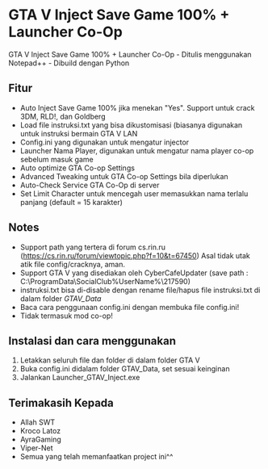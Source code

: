 # GTA V Inject Save Game 100% + Launcher Co-Op

GTA V Inject Save Game 100% + Launcher Co-Op - Ditulis menggunakan Notepad++ - Dibuild dengan Python

## Fitur

- Auto Inject Save Game 100% jika menekan "Yes". Support untuk crack 3DM, RLD!, dan Goldberg
- Load file instruksi.txt yang bisa dikustomisasi (biasanya digunakan untuk instruksi bermain GTA V LAN
- Config.ini yang digunakan untuk mengatur injector
- Launcher Nama Player, digunakan untuk mengatur nama player co-op sebelum masuk game
- Auto optimize GTA Co-op Settings
- Advanced Tweaking untuk GTA Co-op Settings bila diperlukan
- Auto-Check Service GTA Co-Op di server
- Set Limit Character untuk mencegah user memasukkan nama terlalu panjang (default = 15 karakter)

## Notes
- Support path yang tertera di forum cs.rin.ru (https://cs.rin.ru/forum/viewtopic.php?f=10&t=67450)
Asal tidak utak atik file config/cracknya, aman.
- Support GTA V yang disediakan oleh CyberCafeUpdater (save path : C:\ProgramData\SocialClub\%UserName%\217590)
- instruksi.txt bisa di-disable dengan rename file/hapus file instruksi.txt di dalam folder _GTAV_Data_
- Baca cara penggunaan config.ini dengan membuka file config.ini!
- Tidak termasuk mod co-op!

## Instalasi dan cara menggunakan

1. Letakkan seluruh file dan folder di dalam folder GTA V
2. Buka config.ini didalam folder GTAV_Data, set sesuai keinginan 
3. Jalankan Launcher_GTAV_Inject.exe

## Terimakasih Kepada

- Allah SWT
- Kroco Latoz
- AyraGaming
- Viper-Net
- Semua yang telah memanfaatkan project ini^^
